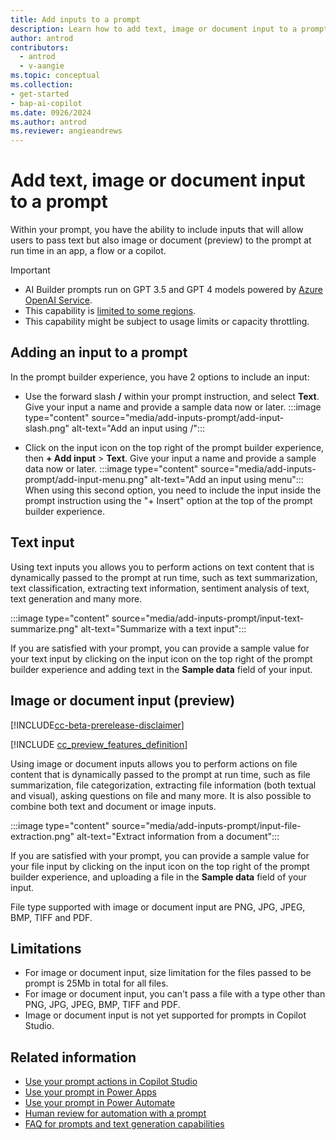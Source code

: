 ```yaml
---
title: Add inputs to a prompt
description: Learn how to add text, image or document input to a prompt.
author: antrod
contributors:
  - antrod
  - v-aangie
ms.topic: conceptual
ms.collection: 
- get-started
- bap-ai-copilot
ms.date: 0926/2024
ms.author: antrod
ms.reviewer: angieandrews
---
```


# Add text, image or document input to a prompt
Within your prompt, you have the ability to include inputs that will allow users to pass text but also image or document (preview) to the prompt at run time in an app, a flow or a copilot.


> [!IMPORTANT]
> - AI Builder prompts run on GPT 3.5 and GPT 4 models powered by [Azure OpenAI Service](/azure/ai-services/openai/whats-new).
> - This capability is [limited to some regions](availability-region.md#prompts).
> - This capability might be subject to usage limits or capacity throttling.

## Adding an input to a prompt
In the prompt builder experience, you have 2 options to include an input:

- Use the forward slash **/** within your prompt instruction, and select **Text**. Give your input a name and provide a sample data now or later.
:::image type="content" source="media/add-inputs-prompt/add-input-slash.png" alt-text="Add an input using /":::

- Click on the input icon on the top right of the prompt builder experience, then **+ Add input** > **Text**. Give your input a name and provide a sample data now or later.
:::image type="content" source="media/add-inputs-prompt/add-input-menu.png" alt-text="Add an input using menu":::
When using this second option, you need to include the input inside the prompt instruction using the "+ Insert" option at the top of the prompt builder experience.


## Text input
Using text inputs you allows you to perform actions on text content that is dynamically passed to the prompt at run time, such as text summarization, text classification, extracting text information, sentiment analysis of text, text generation and many more.

:::image type="content" source="media/add-inputs-prompt/input-text-summarize.png" alt-text="Summarize with a text input":::

If you are satisfied with your prompt, you can provide a sample value for your text input by clicking on the input icon on the top right of the prompt builder experience and adding text in the **Sample data** field of your input.


## Image or document input (preview)
[!INCLUDE[cc-beta-prerelease-disclaimer](./includes/cc-beta-prerelease-disclaimer.md)]

[!INCLUDE [cc_preview_features_definition](./includes/cc-preview-features-definition.md)]

Using image or document inputs allows you to perform actions on file content that is dynamically passed to the prompt at run time, such as file summarization, file categorization, extracting file information (both textual and visual), asking questions on file and many more. It is also possible to combine both text and document or image inputs.

:::image type="content" source="media/add-inputs-prompt/input-file-extraction.png" alt-text="Extract information from a document":::

If you are satisfied with your prompt, you can provide a sample value for your file input by clicking on the input icon on the top right of the prompt builder experience, and uploading a file in the **Sample data** field of your input.

File type supported with image or document input are PNG, JPG, JPEG, BMP, TIFF and PDF.


## Limitations

- For image or document input, size limitation for the files passed to be prompt is 25Mb in total for all files.
- For image or document input, you can't pass a file with a type other than PNG, JPG, JPEG, BMP, TIFF and PDF.
- Image or document input is not yet supported for prompts in Copilot Studio.


## Related information

- [Use your prompt actions in Copilot Studio](use-a-custom-prompt-in-mcs.md)
- [Use your prompt in Power Apps](use-a-custom-prompt-in-app.md)
- [Use your prompt in Power Automate](use-a-custom-prompt-in-flow.md)
- [Human review for automation with a prompt](azure-openai-human-review.md)
- [FAQ for prompts and text generation capabilities](faqs-text-generation.md)
